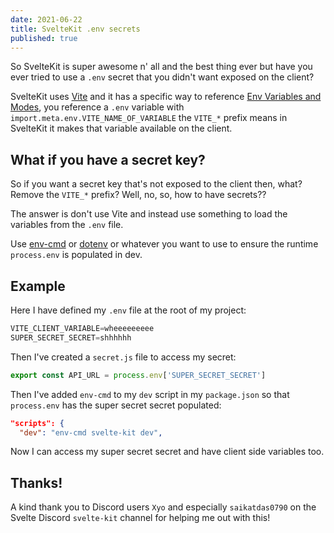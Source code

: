 ```yaml
---
date: 2021-06-22
title: SvelteKit .env secrets
published: true
---
```


So SvelteKit is super awesome n' all and the best thing ever but have
you ever tried to use a `.env` secret that you didn't want exposed on
the client?

SvelteKit uses [Vite] and it has a specific way to reference [Env
Variables and Modes], you reference a `.env` variable with
`import.meta.env.VITE_NAME_OF_VARIABLE` the `VITE_*` prefix means in
SvelteKit it makes that variable available on the client.

## What if you have a secret key?

So if you want a secret key that's not exposed to the client then,
what? Remove the `VITE_*` prefix? Well, no, so, how to have secrets??

The answer is don't use Vite and instead use something to load the
variables from the `.env` file.

Use [env-cmd] or [dotenv] or whatever you want to use to ensure the
runtime `process.env` is populated in dev.

## Example

Here I have defined my `.env` file at the root of my project:

```python
VITE_CLIENT_VARIABLE=wheeeeeeeee
SUPER_SECRET_SECRET=shhhhhh
```

Then I've created a `secret.js` file to access my secret:

```js
export const API_URL = process.env['SUPER_SECRET_SECRET']
```

Then I've added `env-cmd` to my `dev` script in my `package.json` so
that `process.env` has the super secret secret populated:

```json
"scripts": {
  "dev": "env-cmd svelte-kit dev",
```

Now I can access my super secret secret and have client side variables
too.

## Thanks!

A kind thank you to Discord users `Xyo` and especially `saikatdas0790`
on the Svelte Discord `svelte-kit` channel for helping me out with
this!

[vite]: https://vitejs.dev/
[env variables and modes]:
  https://vitejs.dev/guide/env-and-mode.html#env-variables
[env-cmd]: https://www.npmjs.com/package/env-cmd
[dotenv]: https://www.npmjs.com/package/dotenv
